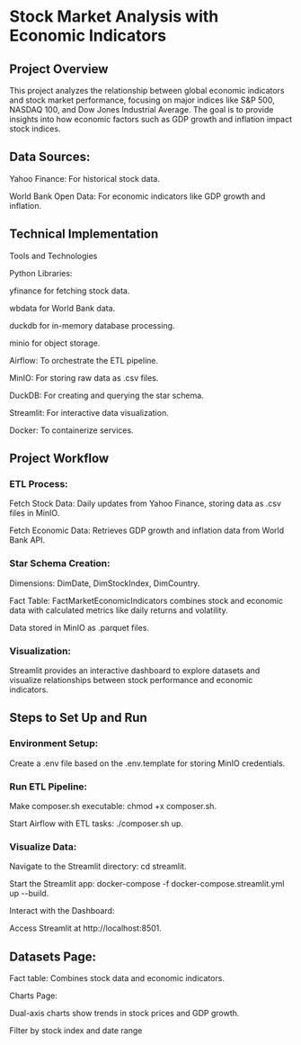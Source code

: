 # Stock Market Analysis with Economic Indicators

## Project Overview

This project analyzes the relationship between global economic indicators and stock market performance, focusing on major indices like S&P 500, NASDAQ 100, and Dow Jones Industrial Average. The goal is to provide insights into how economic factors such as GDP growth and inflation impact stock indices.

## Data Sources:

Yahoo Finance: For historical stock data.

World Bank Open Data: For economic indicators like GDP growth and inflation.

## Technical Implementation

Tools and Technologies

Python Libraries:

yfinance for fetching stock data.

wbdata for World Bank data.

duckdb for in-memory database processing.

minio for object storage.

Airflow: To orchestrate the ETL pipeline.

MinIO: For storing raw data as .csv files.

DuckDB: For creating and querying the star schema.

Streamlit: For interactive data visualization.

Docker: To containerize services.

## Project Workflow

### ETL Process:

Fetch Stock Data: Daily updates from Yahoo Finance, storing data as .csv files in MinIO.

Fetch Economic Data: Retrieves GDP growth and inflation data from World Bank API.

### Star Schema Creation:

Dimensions: DimDate, DimStockIndex, DimCountry.

Fact Table: FactMarketEconomicIndicators combines stock and economic data with calculated metrics like daily returns and volatility.

Data stored in MinIO as .parquet files.

### Visualization:

Streamlit provides an interactive dashboard to explore datasets and visualize relationships between stock performance and economic indicators.

## Steps to Set Up and Run

### Environment Setup:

Create a .env file based on the .env.template for storing MinIO credentials.

### Run ETL Pipeline:

Make composer.sh executable: chmod +x composer.sh.

Start Airflow with ETL tasks: ./composer.sh up.

### Visualize Data:

Navigate to the Streamlit directory: cd streamlit.

Start the Streamlit app: docker-compose -f docker-compose.streamlit.yml up --build.

Interact with the Dashboard:

Access Streamlit at http://localhost:8501.

## Datasets Page:

Fact table: Combines stock data and economic indicators.

Charts Page:

Dual-axis charts show trends in stock prices and GDP growth.

Filter by stock index and date range


